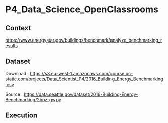 # P4_Data_Science_OpenClassrooms

## Context
https://www.energystar.gov/buildings/benchmark/analyze_benchmarking_results

## Dataset

Download : https://s3.eu-west-1.amazonaws.com/course.oc-static.com/projects/Data_Scientist_P4/2016_Building_Energy_Benchmarking.csv

Source  : https://data.seattle.gov/dataset/2016-Building-Energy-Benchmarking/2bpz-gwpy


## Execution
